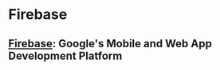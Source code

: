 # **Firebase**

## [Firebase](https://firebase.google.com/): Google's Mobile and Web App Development Platform
